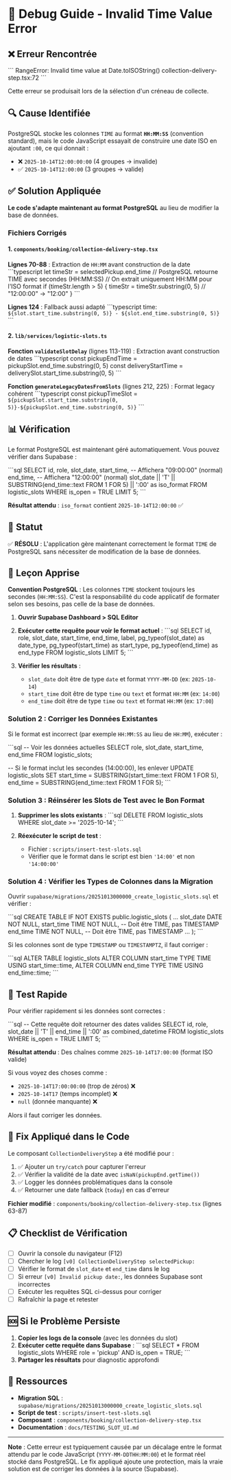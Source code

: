# 🔧 Debug Guide - Invalid Time Value Error

## ❌ Erreur Rencontrée

\`\`\`
RangeError: Invalid time value at Date.toISOString()
collection-delivery-step.tsx:72
\`\`\`

Cette erreur se produisait lors de la sélection d'un créneau de collecte.

## 🔍 Cause Identifiée

PostgreSQL stocke les colonnes `TIME` au format **`HH:MM:SS`** (convention standard), mais le code JavaScript essayait de construire une date ISO en ajoutant `:00`, ce qui donnait :
- ❌ `2025-10-14T12:00:00:00` (4 groupes → invalide)
- ✅ `2025-10-14T12:00:00` (3 groupes → valide)

## ✅ Solution Appliquée

**Le code s'adapte maintenant au format PostgreSQL** au lieu de modifier la base de données.

### Fichiers Corrigés

#### 1. `components/booking/collection-delivery-step.tsx`
**Lignes 70-88** : Extraction de `HH:MM` avant construction de la date
\`\`\`typescript
let timeStr = selectedPickup.end_time
// PostgreSQL retourne TIME avec secondes (HH:MM:SS)
// On extrait uniquement HH:MM pour l'ISO format
if (timeStr.length > 5) {
  timeStr = timeStr.substring(0, 5) // "12:00:00" -> "12:00"
}
\`\`\`

**Lignes 124** : Fallback aussi adapté
\`\`\`typescript
time: `${slot.start_time.substring(0, 5)} - ${slot.end_time.substring(0, 5)}`
\`\`\`

#### 2. `lib/services/logistic-slots.ts`
**Fonction `validateSlotDelay`** (lignes 113-119) : Extraction avant construction de dates
\`\`\`typescript
const pickupEndTime = pickupSlot.end_time.substring(0, 5)
const deliveryStartTime = deliverySlot.start_time.substring(0, 5)
\`\`\`

**Fonction `generateLegacyDatesFromSlots`** (lignes 212, 225) : Format legacy cohérent
\`\`\`typescript
const pickupTimeSlot = `${pickupSlot.start_time.substring(0, 5)}-${pickupSlot.end_time.substring(0, 5)}`
\`\`\`

## 📊 Vérification

Le format PostgreSQL est maintenant géré automatiquement. Vous pouvez vérifier dans Supabase :

\`\`\`sql
SELECT 
  id,
  role,
  slot_date,
  start_time,  -- Affichera "09:00:00" (normal)
  end_time,    -- Affichera "12:00:00" (normal)
  slot_date || 'T' || SUBSTRING(end_time::text FROM 1 FOR 5) || ':00' as iso_format
FROM logistic_slots
WHERE is_open = TRUE
LIMIT 5;
\`\`\`

**Résultat attendu** : `iso_format` contient `2025-10-14T12:00:00` ✅

## 🎉 Statut

✅ **RÉSOLU** : L'application gère maintenant correctement le format `TIME` de PostgreSQL sans nécessiter de modification de la base de données.

## 📝 Leçon Apprise

**Convention PostgreSQL** : Les colonnes `TIME` stockent toujours les secondes (`HH:MM:SS`). C'est la responsabilité du code applicatif de formater selon ses besoins, pas celle de la base de données.

1. **Ouvrir Supabase Dashboard > SQL Editor**
2. **Exécuter cette requête pour voir le format actuel** :
   \`\`\`sql
   SELECT 
     id,
     role,
     slot_date,
     start_time,
     end_time,
     label,
     pg_typeof(slot_date) as date_type,
     pg_typeof(start_time) as start_type,
     pg_typeof(end_time) as end_type
   FROM logistic_slots
   LIMIT 5;
   \`\`\`

3. **Vérifier les résultats** :
   - `slot_date` doit être de type `date` et format `YYYY-MM-DD` (ex: `2025-10-14`)
   - `start_time` doit être de type `time` ou `text` et format `HH:MM` (ex: `14:00`)
   - `end_time` doit être de type `time` ou `text` et format `HH:MM` (ex: `17:00`)

### Solution 2 : Corriger les Données Existantes

Si le format est incorrect (par exemple `HH:MM:SS` au lieu de `HH:MM`), exécuter :

\`\`\`sql
-- Voir les données actuelles
SELECT role, slot_date, start_time, end_time FROM logistic_slots;

-- Si le format inclut les secondes (14:00:00), les enlever
UPDATE logistic_slots
SET 
  start_time = SUBSTRING(start_time::text FROM 1 FOR 5),
  end_time = SUBSTRING(end_time::text FROM 1 FOR 5);
\`\`\`

### Solution 3 : Réinsérer les Slots de Test avec le Bon Format

1. **Supprimer les slots existants** :
   \`\`\`sql
   DELETE FROM logistic_slots WHERE slot_date >= '2025-10-14';
   \`\`\`

2. **Réexécuter le script de test** :
   - Fichier : `scripts/insert-test-slots.sql`
   - Vérifier que le format dans le script est bien `'14:00'` et non `'14:00:00'`

### Solution 4 : Vérifier les Types de Colonnes dans la Migration

Ouvrir `supabase/migrations/20251013000000_create_logistic_slots.sql` et vérifier :

\`\`\`sql
CREATE TABLE IF NOT EXISTS public.logistic_slots (
  ...
  slot_date DATE NOT NULL,
  start_time TIME NOT NULL,  -- Doit être TIME, pas TIMESTAMP
  end_time TIME NOT NULL,    -- Doit être TIME, pas TIMESTAMP
  ...
);
\`\`\`

Si les colonnes sont de type `TIMESTAMP` ou `TIMESTAMPTZ`, il faut corriger :

\`\`\`sql
ALTER TABLE logistic_slots 
  ALTER COLUMN start_time TYPE TIME USING start_time::time,
  ALTER COLUMN end_time TYPE TIME USING end_time::time;
\`\`\`

## 🧪 Test Rapide

Pour vérifier rapidement si les données sont correctes :

\`\`\`sql
-- Cette requête doit retourner des dates valides
SELECT 
  id,
  role,
  slot_date || 'T' || end_time || ':00' as combined_datetime
FROM logistic_slots
WHERE is_open = TRUE
LIMIT 5;
\`\`\`

**Résultat attendu** : Des chaînes comme `2025-10-14T17:00:00` (format ISO valide)

Si vous voyez des choses comme :
- `2025-10-14T17:00:00:00` (trop de zéros) ❌
- `2025-10-14T17` (temps incomplet) ❌
- `null` (donnée manquante) ❌

Alors il faut corriger les données.

## 🔄 Fix Appliqué dans le Code

Le composant `CollectionDeliveryStep` a été modifié pour :
1. ✅ Ajouter un `try/catch` pour capturer l'erreur
2. ✅ Vérifier la validité de la date avec `isNaN(pickupEnd.getTime())`
3. ✅ Logger les données problématiques dans la console
4. ✅ Retourner une date fallback (`today`) en cas d'erreur

**Fichier modifié** : `components/booking/collection-delivery-step.tsx` (lignes 63-87)

## 📋 Checklist de Vérification

- [ ] Ouvrir la console du navigateur (F12)
- [ ] Chercher le log `[v0] CollectionDeliveryStep selectedPickup:`
- [ ] Vérifier le format de `slot_date` et `end_time` dans le log
- [ ] Si erreur `[v0] Invalid pickup date:`, les données Supabase sont incorrectes
- [ ] Exécuter les requêtes SQL ci-dessus pour corriger
- [ ] Rafraîchir la page et retester

## 🆘 Si le Problème Persiste

1. **Copier les logs de la console** (avec les données du slot)
2. **Exécuter cette requête dans Supabase** :
   \`\`\`sql
   SELECT * FROM logistic_slots WHERE role = 'pickup' AND is_open = TRUE;
   \`\`\`
3. **Partager les résultats** pour diagnostic approfondi

## 📖 Ressources

- **Migration SQL** : `supabase/migrations/20251013000000_create_logistic_slots.sql`
- **Script de test** : `scripts/insert-test-slots.sql`
- **Composant** : `components/booking/collection-delivery-step.tsx`
- **Documentation** : `docs/TESTING_SLOT_UI.md`

---

**Note** : Cette erreur est typiquement causée par un décalage entre le format attendu par le code JavaScript (`YYYY-MM-DDTHH:MM:00`) et le format réel stocké dans PostgreSQL. Le fix appliqué ajoute une protection, mais la vraie solution est de corriger les données à la source (Supabase).
